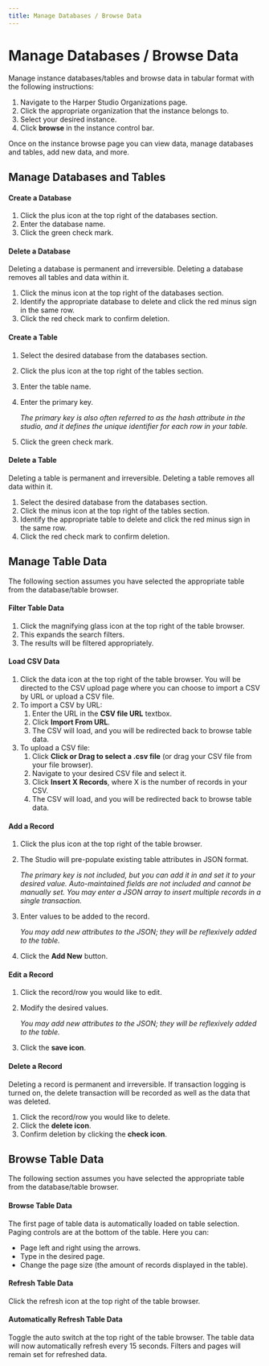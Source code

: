```yaml
---
title: Manage Databases / Browse Data
---
```


# Manage Databases / Browse Data

Manage instance databases/tables and browse data in tabular format with the following instructions:

1) Navigate to the Harper Studio Organizations page. 
2) Click the appropriate organization that the instance belongs to. 
3) Select your desired instance. 
4) Click **browse** in the instance control bar.

Once on the instance browse page you can view data, manage databases and tables, add new data, and more.

## Manage Databases and Tables

#### Create a Database

1) Click the plus icon at the top right of the databases section. 
2) Enter the database name. 
3) Click the green check mark.


#### Delete a Database

Deleting a database is permanent and irreversible. Deleting a database removes all tables and data within it.

1) Click the minus icon at the top right of the databases section. 
2) Identify the appropriate database to delete and click the red minus sign in the same row. 
3) Click the red check mark to confirm deletion.


#### Create a Table

1) Select the desired database from the databases section. 
2) Click the plus icon at the top right of the tables section. 
3) Enter the table name. 
4) Enter the primary key.
   
   *The primary key is also often referred to as the hash attribute in the studio, and it defines the unique identifier for each row in your table.*
5) Click the green check mark.


#### Delete a Table
Deleting a table is permanent and irreversible. Deleting a table removes all data within it.

1) Select the desired database from the databases section. 
2) Click the minus icon at the top right of the tables section. 
3) Identify the appropriate table to delete and click the red minus sign in the same row. 
4) Click the red check mark to confirm deletion.

## Manage Table Data

The following section assumes you have selected the appropriate table from the database/table browser.



#### Filter Table Data

1) Click the magnifying glass icon at the top right of the table browser. 
2) This expands the search filters. 
3) The results will be filtered appropriately.


#### Load CSV Data

1) Click the data icon at the top right of the table browser. You will be directed to the CSV upload page where you can choose to import a CSV by URL or upload a CSV file. 
2) To import a CSV by URL:
   1) Enter the URL in the **CSV file URL** textbox. 
   2) Click **Import From URL**. 
   3) The CSV will load, and you will be redirected back to browse table data. 
3) To upload a CSV file:
   1) Click **Click or Drag to select a .csv file** (or drag your CSV file from your file browser). 
   2) Navigate to your desired CSV file and select it. 
   3) Click **Insert X Records**, where X is the number of records in your CSV. 
   4) The CSV will load, and you will be redirected back to browse table data.


#### Add a Record

1) Click the plus icon at the top right of the table browser. 
2) The Studio will pre-populate existing table attributes in JSON format.

    *The primary key is not included, but you can add it in and set it to your desired value. Auto-maintained fields are not included and cannot be manually set. You may enter a JSON array to insert multiple records in a single transaction.*
3) Enter values to be added to the record.

    *You may add new attributes to the JSON; they will be reflexively added to the table.*
4) Click the **Add New** button.


#### Edit a Record

1) Click the record/row you would like to edit. 
2) Modify the desired values.

    *You may add new attributes to the JSON; they will be reflexively added to the table.*

3) Click the **save icon**.


#### Delete a Record

Deleting a record is permanent and irreversible. If transaction logging is turned on, the delete transaction will be recorded as well as the data that was deleted.

1) Click the record/row you would like to delete. 
2) Click the **delete icon**. 
3) Confirm deletion by clicking the **check icon**.

## Browse Table Data

The following section assumes you have selected the appropriate table from the database/table browser.

#### Browse Table Data

The first page of table data is automatically loaded on table selection. Paging controls are at the bottom of the table. Here you can:

* Page left and right using the arrows. 
* Type in the desired page. 
* Change the page size (the amount of records displayed in the table).


#### Refresh Table Data

Click the refresh icon at the top right of the table browser.



#### Automatically Refresh Table Data

Toggle the auto switch at the top right of the table browser. The table data will now automatically refresh every 15 seconds. Filters and pages will remain set for refreshed data.

